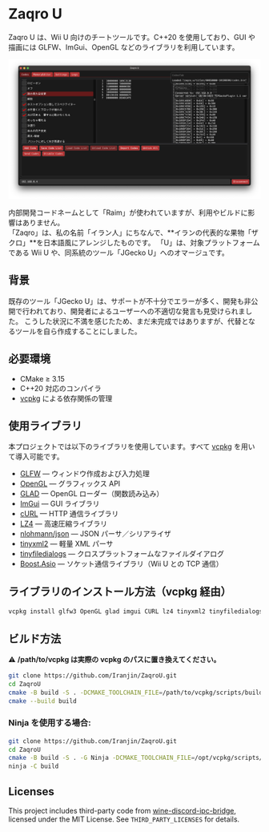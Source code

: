 # Zaqro U

Zaqro U は、Wii U 向けのチートツールです。C++20 を使用しており、GUI や描画には GLFW、ImGui、OpenGL などのライブラリを利用しています。

![Zaqro U GUI スクリーンショット](res/images/Screenshot.png) 
 
内部開発コードネームとして「Raim」が使われていますが、利用やビルドに影響はありません。  
「Zaqro」は、私の名前「イラン人」にちなんで、**イランの代表的な果物「ザクロ」**を日本語風にアレンジしたものです。
「U」は、対象プラットフォームである Wii U や、同系統のツール「JGecko U」へのオマージュです。

## 背景
既存のツール「JGecko U」は、サポートが不十分でエラーが多く、開発も非公開で行われており、開発者によるユーザーへの不適切な発言も見受けられました。
こうした状況に不満を感じたため、まだ未完成ではありますが、代替となるツールを自ら作成することにしました。

## 必要環境

- CMake ≥ 3.15  
- C++20 対応のコンパイラ  
- [vcpkg](https://github.com/microsoft/vcpkg) による依存関係の管理

## 使用ライブラリ

本プロジェクトでは以下のライブラリを使用しています。すべて [vcpkg](https://github.com/microsoft/vcpkg) を用いて導入可能です。

- [GLFW](https://www.glfw.org/) — ウィンドウ作成および入力処理  
- [OpenGL](https://www.opengl.org/) — グラフィックス API  
- [GLAD](https://github.com/Dav1dde/glad) — OpenGL ローダー（関数読み込み）  
- [ImGui](https://github.com/ocornut/imgui) — GUI ライブラリ  
- [cURL](https://curl.se/libcurl/) — HTTP 通信ライブラリ  
- [LZ4](https://github.com/lz4/lz4) — 高速圧縮ライブラリ  
- [nlohmann/json](https://github.com/nlohmann/json) — JSON パーサ／シリアライザ  
- [tinyxml2](https://github.com/leethomason/tinyxml2) — 軽量 XML パーサ  
- [tinyfiledialogs](https://sourceforge.net/projects/tinyfiledialogs/) — クロスプラットフォームなファイルダイアログ  
- [Boost.Asio](https://www.boost.org/doc/libs/release/libs/asio/) — ソケット通信ライブラリ（Wii U との TCP 通信）

## ライブラリのインストール方法（vcpkg 経由）
```bash
vcpkg install glfw3 OpenGL glad imgui CURL lz4 tinyxml2 tinyfiledialogs boost-asio nlohmann-json
```

## ビルド方法

⚠️ **/path/to/vcpkg は実際の vcpkg のパスに置き換えてください。**

```bash
git clone https://github.com/Iranjin/ZaqroU.git
cd ZaqroU
cmake -B build -S . -DCMAKE_TOOLCHAIN_FILE=/path/to/vcpkg/scripts/buildsystems/vcpkg.cmake
cmake --build build
```

### Ninja を使用する場合:
```bash
git clone https://github.com/Iranjin/ZaqroU.git
cd ZaqroU
cmake -B build -S . -G Ninja -DCMAKE_TOOLCHAIN_FILE=/opt/vcpkg/scripts/buildsystems/vcpkg.cmake
ninja -C build
```

## Licenses

This project includes third-party code from [wine-discord-ipc-bridge](https://github.com/0e4ef622/wine-discord-ipc-bridge),
licensed under the MIT License. See `THIRD_PARTY_LICENSES` for details.
